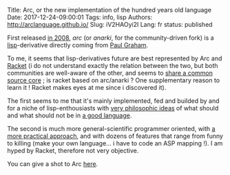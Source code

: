 Title: Arc, or the new implementation of the hundred years old language
Date: 2017-12-24-09:00:01
Tags: info, lisp
Authors: http://arclanguage.github.io/
Slug: iV2HAOyi2I
Lang: fr
status: published

First released [in 2008](http://www.paulgraham.com/arc0.html), *arc* (or *anarki*, for the community-driven fork)
is a [lisp](http://www.paulgraham.com/hundred.html)-derivative
directly coming from [Paul Graham](ihttps://en.wikipedia.org/wiki/Paul%20Graham%20(computer%20programmer)).

To me, it seems that lisp-derivatives future are best represented
by Arc and [Racket](http://racket-lang.org/) (i do not understand exactly the relation between the two, but both communities are well-aware of the other, and seems to [share a common source core](https://github.com/arclanguage/anarki/issues/27) ; is racket based on arc/anarki ? One supplementary reason to learn it ! Racket makes eyes at me since i discovered it).

The first seems to me that it's mainly implemented, fed and builded
by and for a niche of lisp-enthousiasts with
[very philosophic ideas](http://www.paulgraham.com/design.html)
of what should and what should not be in [a good language](http://www.paulgraham.com/popular.html).

The second is much more general-scientific programmer oriented, with [a more practical approach](http://www.ccis.northeastern.edu/home/matthias/manifesto/), and with dozens of features that range from funny to killing (make your own language… i have to code an ASP mapping !).
I am hyped by Racket, therefore not very objective.

You can give a shot to Arc [here](http://tryarc.org/).
